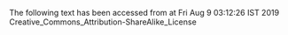 The following text has been accessed from at Fri Aug 9 03:12:26 IST 2019
Creative_Commons_Attribution-ShareAlike_License
